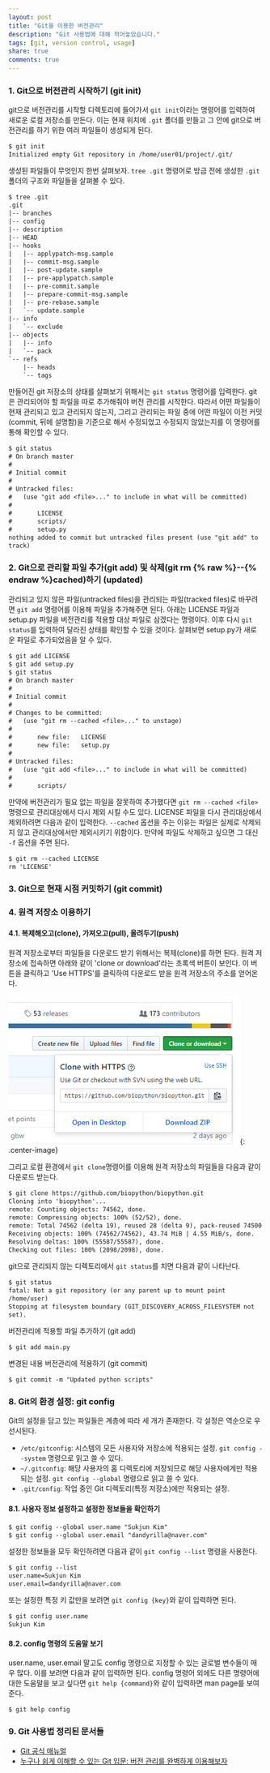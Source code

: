 ```yaml
---
layout: post
title: "Git을 이용한 버전관리"
description: "Git 사용법에 대해 적어놓았습니다."
tags: [git, version control, usage]
share: true
comments: true
---
```


### 1. Git으로 버전관리 시작하기 (git init)

git으로 버전관리를 시작할 디렉토리에 들어가서 `git init`이라는 명령어를 입력하여 새로운 로컬 저장소를 만든다. 이는 현재 위치에 `.git` 폴더를 만들고 그 안에 git으로 버전관리를 하기 위한 여러 파일들이 생성되게 된다.

```
$ git init
Initialized empty Git repository in /home/user01/project/.git/
```

생성된 파일들이 무엇인지 한번 살펴보자. `tree .git` 명령어로 방금 전에 생성한 `.git` 폴더의 구조와 파일들을 살펴볼 수 있다.

```
$ tree .git
.git
|-- branches
|-- config
|-- description
|-- HEAD
|-- hooks
|   |-- applypatch-msg.sample
|   |-- commit-msg.sample
|   |-- post-update.sample
|   |-- pre-applypatch.sample
|   |-- pre-commit.sample
|   |-- prepare-commit-msg.sample
|   |-- pre-rebase.sample
|   `-- update.sample
|-- info
|   `-- exclude
|-- objects
|   |-- info
|   `-- pack
`-- refs
    |-- heads
    `-- tags
```

만들어진 git 저장소의 상태를 살펴보기 위해서는 `git status` 명령어를 입력한다. git은 관리되어야 할 파일을 따로 추가해줘야 버전 관리를 시작한다. 따라서 어떤 파일들이 현재 관리되고 있고 관리되지 않는지, 그리고 관리되는 파일 중에 어떤 파일이 이전 커밋(commit, 뒤에 설명함)을 기준으로 해서 수정되었고 수정되지 않았는지를 이 명령어를 통해 확인할 수 있다.

```
$ git status
# On branch master
#
# Initial commit
#
# Untracked files:
#   (use "git add <file>..." to include in what will be committed)
#
#       LICENSE
#       scripts/
#       setup.py
nothing added to commit but untracked files present (use "git add" to track)
```

### 2. Git으로 관리할 파일 추가(git add) 및 삭제(git rm {% raw %}--{% endraw %}cached)하기 (updated)

관리되고 있지 않은 파일(untracked files)을 관리되는 파일(tracked files)로 바꾸려면 `git add` 명령어를 이용해 파일을 추가해주면 된다. 아래는 LICENSE 파일과 setup.py 파일을 버전관리를 적용할 대상 파일로 삼겠다는 명령이다. 이후 다시 `git status`를 입력하여 달라진 상태를 확인할 수 있을 것이다. 살펴보면 setup.py가 새로운 파일로 추가되었음을 알 수 있다.

```
$ git add LICENSE
$ git add setup.py
$ git status
# On branch master
#
# Initial commit
#
# Changes to be committed:
#   (use "git rm --cached <file>..." to unstage)
#
#       new file:   LICENSE
#       new file:   setup.py
#
# Untracked files:
#   (use "git add <file>..." to include in what will be committed)
#
#       scripts/
```

만약에 버전관리가 필요 없는 파일을 잘못하여 추가했다면 `git rm --cached <file>` 명령으로 관리대상에서 다시 제외 시킬 수도 있다. LICENSE 파일을 다시 관리대상에서 제외하려면 다음과 같이 입력한다. `--cached` 옵션을 주는 이유는 파일은 실제로 삭제되지 않고 관리대상에서만 제외시키기 위함이다. 만약에 파일도 삭제하고 싶으면 그 대신 `-f` 옵션을 주면 된다.

```
$ git rm --cached LICENSE
rm 'LICENSE'
```

### 3. Git으로 현재 시점 커밋하기 (git commit)



### 4. 원격 저장소 이용하기

#### 4.1. 복제해오고(clone), 가져오고(pull), 올려두기(push)

원격 저장소로부터 파일들을 다운로드 받기 위해서는 복제(clone)를 하면 된다. 원격 저장소에 접속하면 아래와 같이 'clone or download'라는 초록색 버튼이 보인다. 이 버튼을 클릭하고 'Use HTTPS'를 클릭하여 다운로드 받을 원격 저장소의 주소를 얻어온다.

![Image](/images/2017-07-28/fig1.png?v1 "git clone"){: .center-image}

그리고 로컬 환경에서 `git clone`명령어를 이용해 원격 저장소의 파일들을 다음과 같이 다운로드 받는다.

```
$ git clone https://github.com/biopython/biopython.git
Cloning into 'biopython'...
remote: Counting objects: 74562, done.
remote: Compressing objects: 100% (52/52), done.
remote: Total 74562 (delta 19), reused 28 (delta 9), pack-reused 74500
Receiving objects: 100% (74562/74562), 43.74 MiB | 4.55 MiB/s, done.
Resolving deltas: 100% (55587/55587), done.
Checking out files: 100% (2098/2098), done.
```




git으로 관리되지 않는 디렉토리에서 `git status`를 치면 다음과 같이 나타난다.

```
$ git status
fatal: Not a git repository (or any parent up to mount point /home/user)
Stopping at filesystem boundary (GIT_DISCOVERY_ACROSS_FILESYSTEM not set).
```

버전관리에 적용할 파일 추가하기 (git add)
```
$ git add main.py
```


변경된 내용 버전관리에 적용하기 (git commit)

```
$ git commit -m "Updated python scripts"
```


### 8. Git의 환경 설정: git config

Git의 설정을 담고 있는 파일들은 계층에 따라 세 개가 존재한다. 각 설정은 역순으로 우선시된다.

* `/etc/gitconfig`: 시스템의 모든 사용자와 저장소에 적용되는 설정. `git config --system` 명령으로 읽고 쓸 수 있다.
* `~/.gitconfig`: 해당 사용자의 홈 디렉토리에 저장되므로 해당 사용자에게만 적용되는 설정. `git config --global` 명령으로 읽고 쓸 수 있다.
* `.git/config`: 작업 중인 Git 디렉토리(특정 저장소)에만 적용되는 설정.

#### 8.1. 사용자 정보 설정하고 설정한 정보들을 확인하기

```
$ git config --global user.name "Sukjun Kim"
$ git config --global user.email "dandyrilla@naver.com"
```

설정한 정보들을 모두 확인하려면 다음과 같이 `git config --list` 명령을 사용한다.

```
$ git config --list
user.name=Sukjun Kim
user.email=dandyrilla@naver.com
```

또는 설정한 특정 키 값만을 보려면 `git config {key}`와 같이 입력하면 된다.

```
$ git config user.name
Sukjun Kim
```

#### 8.2. config 명령의 도움말 보기

user.name, user.email 말고도 config 명령으로 지정할 수 있는 글로벌 변수들이 매우 많다. 이를 보려면 다음과 같이 입력하면 된다. config 명령어 외에도 다른 명령어에 대한 도움말을 보고 싶다면 `git help {command}`와 같이 입력하면 man page를 보여준다.

```
$ git help config
```


### 9. Git 사용법 정리된 문서들

* [Git 공식 매뉴얼](https://git-scm.com/book/ko/v2/%EC%8B%9C%EC%9E%91%ED%95%98%EA%B8%B0-%EB%B2%84%EC%A0%84-%EA%B4%80%EB%A6%AC%EB%9E%80%3F)
* [누구나 쉽게 이해할 수 있는 Git 입문: 버전 관리를 완벽하게 이용해보자](https://backlogtool.com/git-guide/kr/)